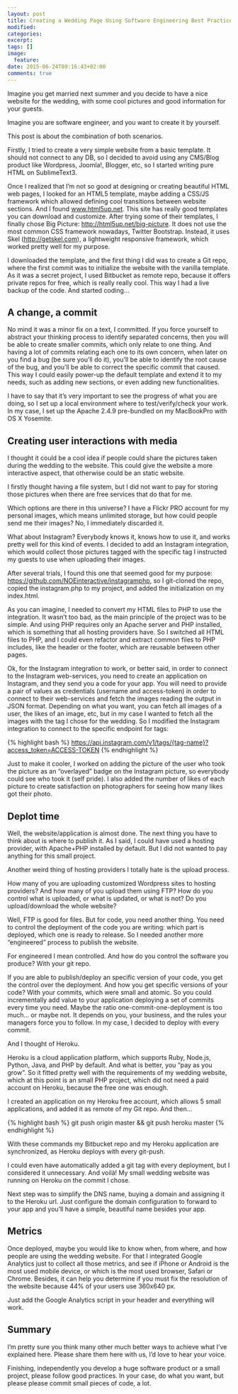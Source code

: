 ```yaml
---
layout: post
title: Creating a Wedding Page Using Software Engineering Best Practices
modified:
categories: 
excerpt:
tags: []
image:
  feature:
date: 2015-06-24T09:16:43+02:00
comments: true
---
```

Imagine you get married next summer and you decide to have a nice website for the wedding, with some cool pictures and good information for your guests.

Imagine you are software engineer, and you want to create it by yourself.

This post is about the combination of both scenarios.

Firstly, I tried to create a very simple website from a basic template. It should not connect to any DB, so I decided to avoid using any CMS/Blog product like Wordpress, Joomla!, Blogger, etc, so I started writing pure HTML on SublimeText3.

Once I realized that I’m not so good at designing or creating beautiful HTML web pages, I looked for an HTML5 template, maybe adding a CSS/JS framework which allowed defining cool transitions between website sections. And I found www.html5up.net. This site has really good templates you can download and customize. After trying some of their templates, I finally chose Big Picture: http://html5up.net/big-picture. It does not use the most common CSS framework nowadays, Twitter Bootstrap. Instead, it uses Skel (http://getskel.com), a lightweight responsive framework, which worked pretty well for my purpose.

I downloaded the template, and the first thing I did was to create a Git repo, where the first commit was to initialize the website with the vanilla template. As it was a secret project, I used Bitbucket as remote repo, because it offers private repos for free, which is really really cool. This way I had a live backup of the code. And started coding…

## A change, a commit
No mind it was a minor fix on a text, I committed. If you force yourself to abstract your thinking process to identify separated concerns, then you will be able to create smaller commits, which only relate to one thing. And having a lot of commits relating each one to its own concern, when later on you find a bug (be sure you’ll do it), you’ll be able to identify the root cause of the bug, and you’ll be able to correct the specific commit that caused. This way I could easily power-up the default template and extend it to my needs, such as adding new sections, or even adding new functionalities.

I have to say that it’s very important to see the progress of what you are doing, so I set up a local environment where to test/verify/check your work. In my case, I set up the Apache 2.4.9 pre-bundled on my MacBookPro with OS X Yosemite.

## Creating user interactions with media
I thought it could be a cool idea if people could share the pictures taken during the wedding to the website. This could give the website a more interactive aspect, that otherwise could be an static website.

I firstly thought having a file system, but I did not want to pay for storing those pictures when there are free services that do that for me.

Which options are there in this universe? I have a Flickr PRO account for my personal images, which means unlimited storage, but how could people send me their images? No, I immediately discarded it.

What about Instagram? Everybody knows it, knows how to use it, and works pretty well for this kind of events. I decided to add an Instagram integration, which would collect those pictures tagged with the specific tag I instructed my guests to use when uploading their images.

After several trials, I found this one that seemed good for my purpose: https://github.com/NOEinteractive/instagramphp, so I git-cloned the repo, copied the instagram.php to my project, and added the initialization on my index.html.

As you can imagine, I needed to convert my HTML files to PHP to use the integration. It wasn’t too bad, as the main principle of the project was to be simple. And using PHP requires only an Apache server and PHP installed, which is something that all hosting providers have. So I switched all HTML files to PHP, and I could even refactor and extract common files to PHP includes, like the header or the footer, which are reusable between other pages.

Ok, for the Instagram integration to work, or better said, in order to connect to the Instagram web-services, you need to create an application on Instagram, and they send you a code for your app. You will need to provide a pair of values as credentials (username and access-token) in order to connect to their web-services and fetch the images reading the output in JSON format. Depending on what you want, you can fetch all images of a user, the likes of an image, etc, but in my case I wanted to fetch all the images with the tag I chose for the wedding. So I modified the Instagram integration to connect to the specific endpoint for tags:

{% highlight bash %}
https://api.instagram.com/v1/tags/{tag-name}?access_token=ACCESS-TOKEN
{% endhighlight %}

Just to make it cooler, I worked on adding the picture of the user who took the picture as an “overlayed” badge on the Instagram picture, so everybody could see who took it (self pride). I also added the number of likes of each picture to create satisfaction on photographers for seeing how many likes got their photo.

## Deplot time
Well, the website/application is almost done. The next thing you have to think about is where to publish it. As I said, I could have used a hosting provider, with Apache+PHP installed by default. But I did not wanted to pay anything for this small project.

Another weird thing of hosting providers I totally hate is the upload process.

How many of you are uploading customized Wordpress sites to hosting providers? And how many of you upload them using FTP? How do you control what is uploaded, or what is updated, or what is not? Do you upload/download the whole website?

Well, FTP is good for files. But for code, you need another thing. You need to control the deployment of the code you are writing: which part is deployed, which one is ready to release. So I needed another more “engineered” process to publish the website.

For engineered I mean controlled. And how do you control the software you produce? With your git repo.

If you are able to publish/deploy an specific version of your code, you get the control over the deployment. And how you get specific versions of your code? With your commits, which were small and atomic. So you could incrementally add value to your application deploying a set of commits every time you need. Maybe the ratio one-commit-one-deployment is too much… or maybe not. It depends on you, your business, and the rules your managers force you to follow. In my case, I decided to deploy with every commit.

And I thought of Heroku.

Heroku is a cloud application platform, which supports Ruby, Node.js, Python, Java, and PHP by default. And what is better, you “pay as you grow”. So it fitted pretty well with the requirements of my wedding website, which at this point is an small PHP project, which did not need a paid account on Heroku, because the free one was enough.

I created an application on my Heroku free account, which allows 5 small applications, and added it as remote of my Git repo. And then…

{% highlight bash %}
git push origin master && git push heroku master
{% endhighlight %}

With these commands my Bitbucket repo and my Heroku application are synchronized, as Heroku deploys with every git-push.

I could even have automatically added a git tag with every deployment, but I considered it unnecessary. And voilà! My small wedding website was running on Heroku on the commit I chose.

Next step was to simplify the DNS name, buying a domain and assigning it to the Heroku url. Just configure the domain configuration to forward to your app and you’ll have a simple, beautiful name besides your app.

## Metrics
Once deployed, maybe you would like to know when, from where, and how people are using the wedding website. For that I integrated Google Analytics just to collect all those metrics, and see if iPhone or Android is the most used mobile device, or which is the most used browser, Safari or Chrome. Besides, it can help you determine if you must fix the resolution of the website because 44% of your users use 360x640 px.

Just add the Google Analytics script in your header and everything will work.

## Summary
I’m pretty sure you think many other much better ways to achieve what I’ve explained here. Please share them here with us, I’d love to hear your voice.

Finishing, independently you develop a huge software product or a small project, please follow good practices. In your case, do what you want, but please please commit small pieces of code, a lot.
